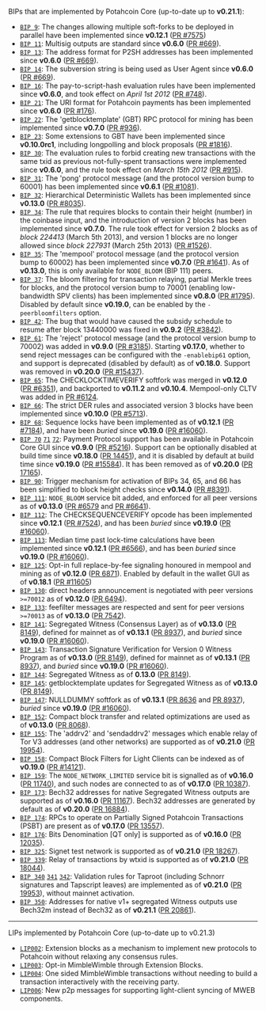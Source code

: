 BIPs that are implemented by Potahcoin Core (up-to-date up to **v0.21.1**):

* [`BIP 9`](https://github.com/potahcoin/bips/blob/master/bip-0009.mediawiki): The changes allowing multiple soft-forks to be deployed in parallel have been implemented since **v0.12.1**  ([PR #7575](https://github.com/potahcoin/potahcoin/pull/7575))
* [`BIP 11`](https://github.com/potahcoin/bips/blob/master/bip-0011.mediawiki): Multisig outputs are standard since **v0.6.0** ([PR #669](https://github.com/potahcoin/potahcoin/pull/669)).
* [`BIP 13`](https://github.com/potahcoin/bips/blob/master/bip-0013.mediawiki): The address format for P2SH addresses has been implemented since **v0.6.0** ([PR #669](https://github.com/potahcoin/potahcoin/pull/669)).
* [`BIP 14`](https://github.com/potahcoin/bips/blob/master/bip-0014.mediawiki): The subversion string is being used as User Agent since **v0.6.0** ([PR #669](https://github.com/potahcoin/potahcoin/pull/669)).
* [`BIP 16`](https://github.com/potahcoin/bips/blob/master/bip-0016.mediawiki): The pay-to-script-hash evaluation rules have been implemented since **v0.6.0**, and took effect on *April 1st 2012* ([PR #748](https://github.com/potahcoin/potahcoin/pull/748)).
* [`BIP 21`](https://github.com/potahcoin/bips/blob/master/bip-0021.mediawiki): The URI format for Potahcoin payments has been implemented since **v0.6.0** ([PR #176](https://github.com/potahcoin/potahcoin/pull/176)).
* [`BIP 22`](https://github.com/potahcoin/bips/blob/master/bip-0022.mediawiki): The 'getblocktemplate' (GBT) RPC protocol for mining has been implemented since **v0.7.0** ([PR #936](https://github.com/potahcoin/potahcoin/pull/936)).
* [`BIP 23`](https://github.com/potahcoin/bips/blob/master/bip-0023.mediawiki): Some extensions to GBT have been implemented since **v0.10.0rc1**, including longpolling and block proposals ([PR #1816](https://github.com/potahcoin/potahcoin/pull/1816)).
* [`BIP 30`](https://github.com/potahcoin/bips/blob/master/bip-0030.mediawiki): The evaluation rules to forbid creating new transactions with the same txid as previous not-fully-spent transactions were implemented since **v0.6.0**, and the rule took effect on *March 15th 2012* ([PR #915](https://github.com/potahcoin/potahcoin/pull/915)).
* [`BIP 31`](https://github.com/potahcoin/bips/blob/master/bip-0031.mediawiki): The 'pong' protocol message (and the protocol version bump to 60001) has been implemented since **v0.6.1** ([PR #1081](https://github.com/potahcoin/potahcoin/pull/1081)).
* [`BIP 32`](https://github.com/potahcoin/bips/blob/master/bip-0032.mediawiki): Hierarchical Deterministic Wallets has been implemented since **v0.13.0** ([PR #8035](https://github.com/potahcoin/potahcoin/pull/8035)).
* [`BIP 34`](https://github.com/potahcoin/bips/blob/master/bip-0034.mediawiki): The rule that requires blocks to contain their height (number) in the coinbase input, and the introduction of version 2 blocks has been implemented since **v0.7.0**. The rule took effect for version 2 blocks as of *block 224413* (March 5th 2013), and version 1 blocks are no longer allowed since *block 227931* (March 25th 2013) ([PR #1526](https://github.com/potahcoin/potahcoin/pull/1526)).
* [`BIP 35`](https://github.com/potahcoin/bips/blob/master/bip-0035.mediawiki): The 'mempool' protocol message (and the protocol version bump to 60002) has been implemented since **v0.7.0** ([PR #1641](https://github.com/potahcoin/potahcoin/pull/1641)). As of **v0.13.0**, this is only available for `NODE_BLOOM` (BIP 111) peers.
* [`BIP 37`](https://github.com/potahcoin/bips/blob/master/bip-0037.mediawiki): The bloom filtering for transaction relaying, partial Merkle trees for blocks, and the protocol version bump to 70001 (enabling low-bandwidth SPV clients) has been implemented since **v0.8.0** ([PR #1795](https://github.com/potahcoin/potahcoin/pull/1795)). Disabled by default since **v0.19.0**, can be enabled by the `-peerbloomfilters` option.
* [`BIP 42`](https://github.com/potahcoin/bips/blob/master/bip-0042.mediawiki): The bug that would have caused the subsidy schedule to resume after block 13440000 was fixed in **v0.9.2** ([PR #3842](https://github.com/potahcoin/potahcoin/pull/3842)).
* [`BIP 61`](https://github.com/potahcoin/bips/blob/master/bip-0061.mediawiki): The 'reject' protocol message (and the protocol version bump to 70002) was added in **v0.9.0** ([PR #3185](https://github.com/potahcoin/potahcoin/pull/3185)). Starting **v0.17.0**, whether to send reject messages can be configured with the `-enablebip61` option, and support is deprecated (disabled by default) as of **v0.18.0**. Support was removed in **v0.20.0** ([PR #15437](https://github.com/potahcoin/potahcoin/pull/15437)).
* [`BIP 65`](https://github.com/potahcoin/bips/blob/master/bip-0065.mediawiki): The CHECKLOCKTIMEVERIFY softfork was merged in **v0.12.0** ([PR #6351](https://github.com/potahcoin/potahcoin/pull/6351)), and backported to **v0.11.2** and **v0.10.4**. Mempool-only CLTV was added in [PR #6124](https://github.com/potahcoin/potahcoin/pull/6124).
* [`BIP 66`](https://github.com/potahcoin/bips/blob/master/bip-0066.mediawiki): The strict DER rules and associated version 3 blocks have been implemented since **v0.10.0** ([PR #5713](https://github.com/potahcoin/potahcoin/pull/5713)).
* [`BIP 68`](https://github.com/potahcoin/bips/blob/master/bip-0068.mediawiki): Sequence locks have been implemented as of **v0.12.1**  ([PR #7184](https://github.com/potahcoin/potahcoin/pull/7184)), and have been *buried* since **v0.19.0** ([PR #16060](https://github.com/potahcoin/potahcoin/pull/16060)).
* [`BIP 70`](https://github.com/potahcoin/bips/blob/master/bip-0070.mediawiki) [`71`](https://github.com/potahcoin/bips/blob/master/bip-0071.mediawiki) [`72`](https://github.com/potahcoin/bips/blob/master/bip-0072.mediawiki):
  Payment Protocol support has been available in Potahcoin Core GUI since **v0.9.0** ([PR #5216](https://github.com/potahcoin/potahcoin/pull/5216)).
  Support can be optionally disabled at build time since **v0.18.0** ([PR 14451](https://github.com/potahcoin/potahcoin/pull/14451)),
  and it is disabled by default at build time since **v0.19.0** ([PR #15584](https://github.com/potahcoin/potahcoin/pull/15584)).
  It has been removed as of **v0.20.0** ([PR 17165](https://github.com/potahcoin/potahcoin/pull/17165)).
* [`BIP 90`](https://github.com/potahcoin/bips/blob/master/bip-0090.mediawiki): Trigger mechanism for activation of BIPs 34, 65, and 66 has been simplified to block height checks since **v0.14.0** ([PR #8391](https://github.com/potahcoin/potahcoin/pull/8391)).
* [`BIP 111`](https://github.com/potahcoin/bips/blob/master/bip-0111.mediawiki): `NODE_BLOOM` service bit added, and enforced for all peer versions as of **v0.13.0** ([PR #6579](https://github.com/potahcoin/potahcoin/pull/6579) and [PR #6641](https://github.com/potahcoin/potahcoin/pull/6641)).
* [`BIP 112`](https://github.com/potahcoin/bips/blob/master/bip-0112.mediawiki): The CHECKSEQUENCEVERIFY opcode has been implemented since **v0.12.1** ([PR #7524](https://github.com/potahcoin/potahcoin/pull/7524)), and has been *buried* since **v0.19.0** ([PR #16060](https://github.com/potahcoin/potahcoin/pull/16060)).
* [`BIP 113`](https://github.com/potahcoin/bips/blob/master/bip-0113.mediawiki): Median time past lock-time calculations have been implemented since **v0.12.1** ([PR #6566](https://github.com/potahcoin/potahcoin/pull/6566)), and has been *buried* since **v0.19.0** ([PR #16060](https://github.com/potahcoin/potahcoin/pull/16060)).
* [`BIP 125`](https://github.com/potahcoin/bips/blob/master/bip-0125.mediawiki): Opt-in full replace-by-fee signaling honoured in mempool and mining as of **v0.12.0** ([PR 6871](https://github.com/potahcoin/potahcoin/pull/6871)). Enabled by default in the wallet GUI as of **v0.18.1** ([PR #11605](https://github.com/potahcoin/potahcoin/pull/11605))
* [`BIP 130`](https://github.com/potahcoin/bips/blob/master/bip-0130.mediawiki): direct headers announcement is negotiated with peer versions `>=70012` as of **v0.12.0** ([PR 6494](https://github.com/potahcoin/potahcoin/pull/6494)).
* [`BIP 133`](https://github.com/potahcoin/bips/blob/master/bip-0133.mediawiki): feefilter messages are respected and sent for peer versions `>=70013` as of **v0.13.0** ([PR 7542](https://github.com/potahcoin/potahcoin/pull/7542)).
* [`BIP 141`](https://github.com/potahcoin/bips/blob/master/bip-0141.mediawiki): Segregated Witness (Consensus Layer) as of **v0.13.0** ([PR 8149](https://github.com/potahcoin/potahcoin/pull/8149)), defined for mainnet as of **v0.13.1** ([PR 8937](https://github.com/potahcoin/potahcoin/pull/8937)), and *buried* since **v0.19.0** ([PR #16060](https://github.com/potahcoin/potahcoin/pull/16060)).
* [`BIP 143`](https://github.com/potahcoin/bips/blob/master/bip-0143.mediawiki): Transaction Signature Verification for Version 0 Witness Program as of **v0.13.0** ([PR 8149](https://github.com/potahcoin/potahcoin/pull/8149)), defined for mainnet as of **v0.13.1** ([PR 8937](https://github.com/potahcoin/potahcoin/pull/8937)), and *buried* since **v0.19.0** ([PR #16060](https://github.com/potahcoin/potahcoin/pull/16060)).
* [`BIP 144`](https://github.com/potahcoin/bips/blob/master/bip-0144.mediawiki): Segregated Witness as of **0.13.0** ([PR 8149](https://github.com/potahcoin/potahcoin/pull/8149)).
* [`BIP 145`](https://github.com/potahcoin/bips/blob/master/bip-0145.mediawiki): getblocktemplate updates for Segregated Witness as of **v0.13.0** ([PR 8149](https://github.com/potahcoin/potahcoin/pull/8149)).
* [`BIP 147`](https://github.com/potahcoin/bips/blob/master/bip-0147.mediawiki): NULLDUMMY softfork as of **v0.13.1** ([PR 8636](https://github.com/potahcoin/potahcoin/pull/8636) and [PR 8937](https://github.com/potahcoin/potahcoin/pull/8937)), *buried* since **v0.19.0** ([PR #16060](https://github.com/potahcoin/potahcoin/pull/16060)).
* [`BIP 152`](https://github.com/potahcoin/bips/blob/master/bip-0152.mediawiki): Compact block transfer and related optimizations are used as of **v0.13.0** ([PR 8068](https://github.com/potahcoin/potahcoin/pull/8068)).
* [`BIP 155`](https://github.com/potahcoin/bips/blob/master/bip-0155.mediawiki): The 'addrv2' and 'sendaddrv2' messages which enable relay of Tor V3 addresses (and other networks) are supported as of **v0.21.0** ([PR 19954](https://github.com/potahcoin/potahcoin/pull/19954)).
* [`BIP 158`](https://github.com/potahcoin/bips/blob/master/bip-0158.mediawiki): Compact Block Filters for Light Clients can be indexed as of **v0.19.0** ([PR #14121](https://github.com/potahcoin/potahcoin/pull/14121)).
* [`BIP 159`](https://github.com/potahcoin/bips/blob/master/bip-0159.mediawiki): The `NODE_NETWORK_LIMITED` service bit is signalled as of **v0.16.0** ([PR 11740](https://github.com/potahcoin/potahcoin/pull/11740)), and such nodes are connected to as of **v0.17.0** ([PR 10387](https://github.com/potahcoin/potahcoin/pull/10387)).
* [`BIP 173`](https://github.com/potahcoin/bips/blob/master/bip-0173.mediawiki): Bech32 addresses for native Segregated Witness outputs are supported as of **v0.16.0** ([PR 11167](https://github.com/potahcoin/potahcoin/pull/11167)). Bech32 addresses are generated by default as of **v0.20.0** ([PR 16884](https://github.com/potahcoin/potahcoin/pull/16884)).
* [`BIP 174`](https://github.com/potahcoin/bips/blob/master/bip-0174.mediawiki): RPCs to operate on Partially Signed Potahcoin Transactions (PSBT) are present as of **v0.17.0** ([PR 13557](https://github.com/potahcoin/potahcoin/pull/13557)).
* [`BIP 176`](https://github.com/potahcoin/bips/blob/master/bip-0176.mediawiki): Bits Denomination [QT only] is supported as of **v0.16.0** ([PR 12035](https://github.com/potahcoin/potahcoin/pull/12035)).
* [`BIP 325`](https://github.com/potahcoin/bips/blob/master/bip-0325.mediawiki): Signet test network is supported as of **v0.21.0** ([PR 18267](https://github.com/potahcoin/potahcoin/pull/18267)).
* [`BIP 339`](https://github.com/potahcoin/bips/blob/master/bip-0339.mediawiki): Relay of transactions by wtxid is supported as of **v0.21.0** ([PR 18044](https://github.com/potahcoin/potahcoin/pull/18044)).
* [`BIP 340`](https://github.com/potahcoin/bips/blob/master/bip-0340.mediawiki) [`341`](https://github.com/potahcoin/bips/blob/master/bip-0341.mediawiki) [`342`](https://github.com/potahcoin/bips/blob/master/bip-0342.mediawiki): Validation rules for Taproot (including Schnorr signatures and Tapscript leaves) are implemented as of **v0.21.0** ([PR 19953](https://github.com/potahcoin/potahcoin/pull/19953)), without mainnet activation.
* [`BIP 350`](https://github.com/potahcoin/bips/blob/master/bip-0350.mediawiki): Addresses for native v1+ segregated Witness outputs use Bech32m instead of Bech32 as of **v0.21.1** ([PR 20861](https://github.com/potahcoin/potahcoin/pull/20861)).


------------------

LIPs implemented by Potahcoin Core (up-to-date up to v0.21.3)
* [`LIP002`](https://github.com/potahcoin-project/lips/blob/master/lip-0002.mediawiki): Extension blocks as a mechanism to implement new protocols to Potahcoin without relaxing any consensus rules.
* [`LIP003`](https://github.com/potahcoin-project/lips/blob/master/lip-0003.mediawiki): Opt-in MimbleWimble through Extension Blocks.
* [`LIP004`](https://github.com/potahcoin-project/lips/blob/master/lip-0004.mediawiki): One sided MimbleWimble transactions without needing to build a transaction interactively with the receiving party. 
* [`LIP006`](https://github.com/potahcoin-project/lips/blob/c01068d06136fb21bf35fd6dac2977de60057714/LIP-0006.mediawiki): New p2p messages for supporting light-client syncing of MWEB components.
